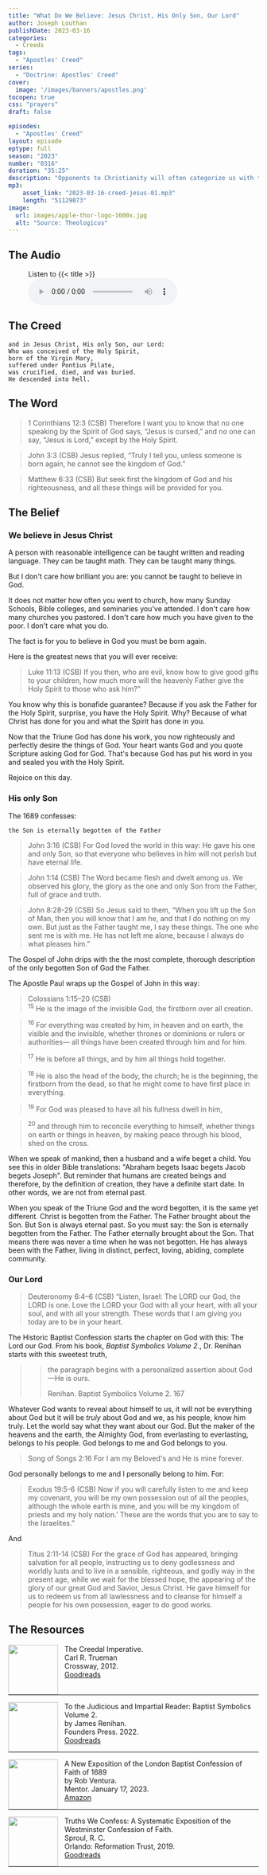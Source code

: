 ```yaml
---
title: "What Do We Believe: Jesus Christ, His Only Son, Our Lord"
author: Joseph Louthan
publishDate: 2023-03-16
categories:
  - Creeds
tags:
  - "Apostles' Creed"
series:
  - "Doctrine: Apostles' Creed"
cover:
  image: '/images/banners/apostles.png'
tocopen: true
css: "prayers"
draft: false

episodes:
  - "Apostles' Creed"
layout: episode
eptype: full
season: "2023"
number: "0316"
duration: "35:25"
description: "Opponents to Christianity will often categorize us with the Jewish and Muslim faiths as Abrahamic. There are some similarities between our religions. But what distinguishes Christianity from those religion is a person--it is the Lord Jesus Christ."
mp3:
    asset_link: "2023-03-16-creed-jesus-01.mp3"
    length: "51129073"
image: 
  url: images/apple-thor-logo-1600x.jpg
  alt: "Source: Theologicus"
---
```


## The Audio

<figure>
    <figcaption>Listen to {{< title >}}</figcaption>
    <audio
        controls
        src="{{< download_url >}}{{< asset_link >}}">
            <a href="{{< download_url >}}{{< asset_link >}}">
                Download audio
            </a>
    </audio>
</figure>

## The Creed

```text
and in Jesus Christ, His only Son, our Lord:
Who was conceived of the Holy Spirit,
born of the Virgin Mary,
suffered under Pontius Pilate,
was crucified, died, and was buried.
He descended into hell.
```

## The Word

>1 Corinthians 12:3 (CSB) Therefore I want you to know that no one speaking by the Spirit of God says, “Jesus is cursed,” and no one can say, “Jesus is Lord,” except by the Holy Spirit.

>John 3:3 (CSB) Jesus replied, “Truly I tell you, unless someone is born again, he cannot see the kingdom of God.”

>Matthew 6:33 (CSB) But seek first the kingdom of God and his righteousness, and all these things will be provided for you.

## The Belief

### We believe in Jesus Christ

A person with reasonable intelligence can be taught written and reading language. They can be taught math. They can be taught many things.

But I don't care how brilliant you are: you cannot be taught to believe in God.

It does not matter how often you went to church, how many Sunday Schools, Bible colleges, and seminaries you've attended. I don't care how many churches you pastored. I don't care how much you have given to the poor. I don't care what you do.

The fact is for you to believe in God you must be born again.

Here is the greatest news that you will ever receive:

>Luke 11:13 (CSB) If you then, who are evil, know how to give good gifts to your children, how much more will the heavenly Father give the Holy Spirit to those who ask him?”

You know why this is bonafide guarantee? Because if you ask the Father for the Holy Spirit, surprise, you have the Holy Spirit. Why? Because of what Christ has done for you and what the Spirit has done in you.

Now that the Triune God has done his work, you now righteously and perfectly desire the things of God. Your heart wants God and you quote Scripture asking God for God. That's because God has put his word in you and sealed you with the Holy Spirit.

Rejoice on this day.

### His only Son

The 1689 confesses:

```text
the Son is eternally begotten of the Father
```

>John 3:16 (CSB) For God loved the world in this way: He gave his one and only Son, so that everyone who believes in him will not perish but have eternal life.

>John 1:14 (CSB) The Word became flesh and dwelt among us. We observed his glory, the glory as the one and only Son from the Father, full of grace and truth.

>John 8:28-29 (CSB) So Jesus said to them, “When you lift up the Son of Man, then you will know that I am he, and that I do nothing on my own. But just as the Father taught me, I say these things. The one who sent me is with me. He has not left me alone, because I always do what pleases him.”

The Gospel of John drips with the the most complete, thorough description of the only begotten Son of God the Father.

The Apostle Paul wraps up the Gospel of John in this way:

>Colossians 1:15–20 (CSB)  
><sup>15</sup> He is the image of the invisible God, the firstborn over all creation. 

><sup>16</sup> For everything was created by him, in heaven and on earth, the visible and the invisible, whether thrones or dominions or rulers or authorities— all things have been created through him and for him. 

><sup>17</sup> He is before all things, and by him all things hold together. 

><sup>18</sup> He is also the head of the body, the church; he is the beginning, the firstborn from the dead, so that he might come to have first place in everything. 

><sup>19</sup> For God was pleased to have all his fullness dwell in him, 

><sup>20</sup> and through him to reconcile everything to himself, whether things on earth or things in heaven, by making peace through his blood, shed on the cross.

When we speak of mankind, then a husband and a wife beget a child. You see this in older Bible translations: "Abraham begets Isaac begets Jacob begets Joseph". But reminder that humans are created beings and therefore, by the definition of creation, they have a definite start date. In other words, we are not from eternal past.

When you speak of the Triune God and the word begotten, it is the same yet different. Christ is begotten from the Father. The Father brought about the Son.  But Son is always eternal past. So you must say: the Son is eternally begotten from the Father. The Father eternally brought about the Son. That means there was never a time when he was not begotten. He has always been with the Father, living in distinct, perfect, loving, abiding, complete community.

### Our Lord

>Deuteronomy 6:4–6 (CSB) “Listen, Israel: The LORD our God, the LORD is one. Love the LORD your God with all your heart, with all your soul, and with all your strength. These words that I am giving you today are to be in your heart.

The Historic Baptist Confession starts the chapter on God with this: The Lord our God. From his book, *Baptist Symbolics Volume 2.*, Dr. Renihan starts with this sweetest truth,

>>the paragraph begins with a personalized assertion about God—He is ours.
>>
>>Renihan. Baptist Symbolics Volume 2. 167

Whatever God wants to reveal about himself to us, it will not be everything about God but it will be *truly* about God and we, as his people, know him truly. Let the world say what they want about our God. But the maker of the heavens and the earth, the Almighty God, from everlasting to everlasting, belongs to his people. God belongs to me and God belongs to you. 

>Song of Songs 2:16 For I am my Beloved's and He is mine forever.

God personally belongs to me and I personally belong to him. For:

>Exodus 19:5-6 (CSB) Now if you will carefully listen to me and keep my covenant, you will be my own possession out of all the peoples, although the whole earth is mine, and you will be my kingdom of priests and my holy nation.’ These are the words that you are to say to the Israelites.”

And

>Titus 2:11-14 (CSB) For the grace of God has appeared, bringing salvation for all people, instructing us to deny godlessness and worldly lusts and to live in a sensible, righteous, and godly way in the present age, while we wait for the blessed hope, the appearing of the glory of our great God and Savior, Jesus Christ. He gave himself for us to redeem us from all lawlessness and to cleanse for himself a people for his own possession, eager to do good works.

## The Resources

<img src="/images/resources/book-creedal-imperative-trueman.jpg" align="left" width="100" style="padding-right: 10px" />The Creedal Imperative.  
Carl R. Trueman  
Crossway, 2012.  
[Goodreads](https://www.goodreads.com/book/show/14452976-the-creedal-imperative?ac=1&from_search=true&qid=GTaJVGWwOY&rank=1)

<p style="clear:both;">

---

<img src="/images/resources/confession-1689-judacious-reader-renihan.png" align="left" width="100" style="padding-right: 10px" />To the Judicious and Impartial Reader: Baptist Symbolics Volume 2.  
by James Renihan.  
Founders Press. 2022.  
[Goodreads](https://www.goodreads.com/book/show/17867976-modern-exposition-of-the-1689-baptist-confession-of-faith)

<p style="clear:both;">

---

<img src="/images/resources/confession-1689-new-exposition-ventura.jpg" align="left" width="100" style="padding-right: 10px" />A New Exposition of the London Baptist Confession of Faith of 1689    
by Rob Ventura.  
Mentor. January 17, 2023.  
[Amazon](https://www.amazon.com/Exposition-London-Baptist-Confession-Faith/dp/1527108902/ref=asc_df_1527108902/?tag=hyprod-20&linkCode=df0&hvadid=598295323603&hvpos=&hvnetw=g&hvrand=3877532160906942020&hvpone=&hvptwo=&hvqmt=&hvdev=c&hvdvcmdl=&hvlocint=&hvlocphy=9014286&hvtargid=pla-1722666080628&psc=1)

<p style="clear:both;">

---

<img src="/images/resources/confession-wcf-truths-we-confess-sproul.jpg" align="left" width="100" style="padding-right: 10px" />Truths We Confess: A Systematic Exposition of the Westminster Confession of Faith.  
Sproul, R. C.    
Orlando: Reformation Trust, 2019.  
[Goodreads](https://www.goodreads.com/book/show/50024945-truths-we-confess?ac=1&from_search=true&qid=ssTkBgIFwE&rank=1)

<p style="clear:both;">

---
